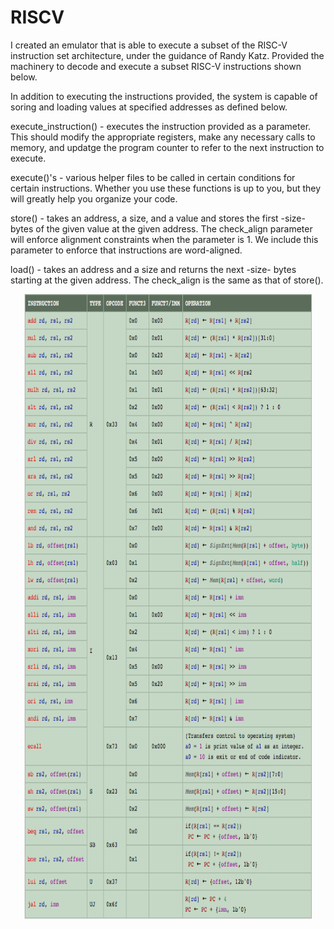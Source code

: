 # RISCV

I created an emulator that is able to execute a subset of the RISC-V instruction set architecture, under the guidance of Randy Katz. 
Provided the machinery to decode and execute a subset RISC-V instructions shown below. 

In addition to executing the instructions provided, the system is capable of soring and loading values at specified addresses as defined below. 

execute_instruction() - executes the instruction provided as a parameter. This should modify the appropriate registers, make any necessary calls to memory, and updatge the program counter to refer to the next instruction to execute.

execute()'s - various helper files to be called in certain conditions for certain instructions. Whether you use these functions is up to you, but they will greatly help you organize your code.

store() - takes an address, a size, and a value and stores the first -size- bytes of the given value at the given address. The check_align parameter will enforce alignment constraints when the parameter is 1. We include this parameter to enforce that instructions are word-aligned. 

load() - takes an address and a size and returns the next -size- bytes starting at the given address. The check_align is the same as that of store().

<p align="center">
  <img width="460" height="1000" src="https://github.com/YFateen/RISCV/blob/master/Photos/ISA.png">
</p>
